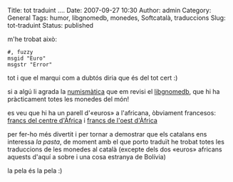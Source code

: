 Title: tot traduint ....
Date: 2007-09-27 10:30
Author: admin
Category: General
Tags: humor, libgnomedb, monedes, Softcatalà, traduccions
Slug: tot-traduint
Status: published

m'he trobat això:

    #, fuzzy
    msgid "Euro"
    msgstr "Error"

tot i que el marqui com a dubtós diria que és del tot cert :)

si a algú li agrada la <a href="http://ca.wikipedia.org/wiki/Numism%C3%A0tica" target="_blank" rel="noopener">numismàtica</a> que em revisi el <a href="http://l10n.gnome.org/module/libgnomedb" target="_blank" rel="noopener">libgnomedb</a>, que hi ha pràcticament totes les monedes del món!

es veu que hi ha un parell d'«euros» a l'africana, òbviament francesos: <a href="http://en.wikipedia.org/wiki/Central_African_CFA_franc" target="_blank" rel="noopener">francs del centre d'Àfrica</a> i <a href="http://en.wikipedia.org/wiki/West_African_CFA_franc" target="_blank" rel="noopener">francs de l'oest d'Àfrica</a>

per fer-ho més divertit i per tornar a demostrar que els catalans ens interessa *la pasta*, de moment amb el que porto traduït he trobat totes les traduccions de les monedes al català (excepte dels dos «euros» africans aquests d'aquí a sobre i una cosa estranya de Bolívia)

la pela és la pela :)
